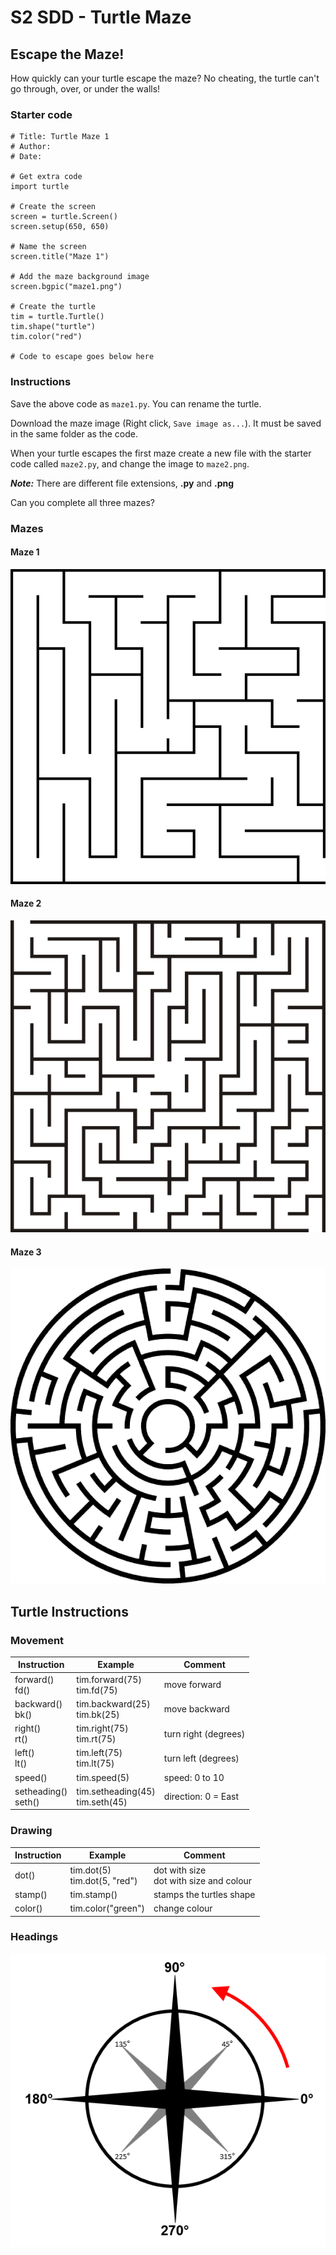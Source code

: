 # S2 SDD - Turtle Maze


## Escape the Maze!

How quickly can your turtle escape the maze?  No cheating, the turtle can't go through, over, or under the walls!


### Starter code

``` pyhton
# Title: Turtle Maze 1
# Author: 
# Date: 

# Get extra code
import turtle

# Create the screen
screen = turtle.Screen()
screen.setup(650, 650)

# Name the screen
screen.title("Maze 1")

# Add the maze background image
screen.bgpic("maze1.png")

# Create the turtle
tim = turtle.Turtle()
tim.shape("turtle")
tim.color("red")

# Code to escape goes below here

```


### Instructions

Save the above code as `maze1.py`.  You can rename the turtle.

Download the maze image (Right click, `Save image as...`).  It must be saved in the same folder as the code.

When your turtle escapes the first maze create a new file with the starter code called `maze2.py`, and change the image to `maze2.png`.

___Note:___ There are different file extensions, __.py__ and __.png__

Can you complete all three mazes?


### Mazes

#### Maze 1

![maze1.png](assets/maze1.png)

#### Maze 2

![maze2.png](assets/maze2.png)

#### Maze 3

![maze3.png](assets/maze3.png)


## Turtle Instructions

### Movement

| Instruction            | Example                            | Comment |
| -----------            | -------                            | ------- |
| forward()<br>fd()      | tim.forward(75)<br>tim.fd(75)      | move forward |
| backward()<br>bk()     | tim.backward(25)<br>tim.bk(25)     | move backward |
| right()<br>rt()        | tim.right(75)<br>tim.rt(75)        | turn right (degrees) |
| left()<br>lt()         | tim.left(75)<br>tim.lt(75)         | turn left (degrees) |
| speed()                | tim.speed(5)                       | speed: 0 to 10 |
| setheading()<br>seth() | tim.setheading(45)<br>tim.seth(45) | direction: 0 = East |


### Drawing

| Instruction | Example                         | Comment |
| ----------- | -------                         | ------- |
| dot()       | tim.dot(5)<br>tim.dot(5, "red") | dot with size<br>dot with size and colour |
| stamp()     | tim.stamp()                     | stamps the turtles shape |
| color()     | tim.color("green")              | change colour |


### Headings

![Turtle Headings](assets/Headings.png "Headings")
